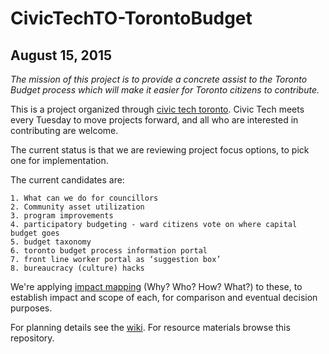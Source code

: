 # CivicTechTO-TorontoBudget

## August 15, 2015

_The mission of this project is to provide a concrete assist to the Toronto Budget process which will make it easier for Toronto citizens to contribute._

This is a project organized through [civic tech toronto](http://civictech.ca/). Civic Tech meets every Tuesday to move projects forward, and all who are interested in contributing are welcome.

The current status is that we are reviewing project focus options, to pick one for implementation.

The current candidates are:

    1. What can we do for councillors
    2. Community asset utilization
    3. program improvements
    4. participatory budgeting - ward citizens vote on where capital budget goes
    5. budget taxonomy
    6. toronto budget process information portal
    7. front line worker portal as ‘suggestion box’
    8. bureaucracy (culture) hacks

We're applying [impact mapping](http://impactmapping.org/drawing.php) (Why? Who? How? What?) to these, to establish impact and scope of each, for comparison and eventual decision purposes.

For planning details see the [wiki](https://github.com/HenrikBechmann/CivicTechTO-TorontoBudget/wiki). For resource materials browse this repository.
